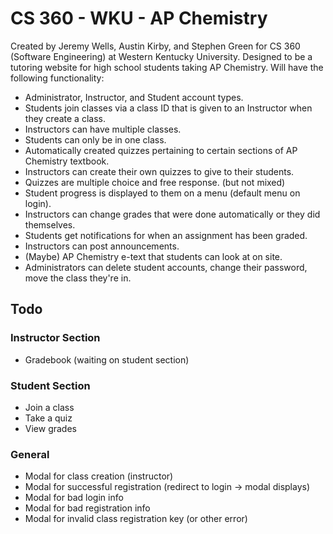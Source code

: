 # CS 360 - WKU - AP Chemistry
Created by Jeremy Wells, Austin Kirby, and Stephen Green for CS 360 (Software Engineering) at Western Kentucky University. Designed to be a tutoring website for high school students taking AP Chemistry. Will have the following functionality:
* Administrator, Instructor, and Student account types.
* Students join classes via a class ID that is given to an Instructor when they create a class.
* Instructors can have multiple classes.
* Students can only be in one class.
* Automatically created quizzes pertaining to certain sections of AP Chemistry textbook.
* Instructors can create their own quizzes to give to their students.
* Quizzes are multiple choice and free response. (but not mixed)
* Student progress is displayed to them on a menu (default menu on login).
* Instructors can change grades that were done automatically or they did themselves.
* Students get notifications for when an assignment has been graded.
* Instructors can post announcements.
* (Maybe) AP Chemistry e-text that students can look at on site.
* Administrators can delete student accounts, change their password, move the class they're in.

## Todo
### Instructor Section
* Gradebook (waiting on student section)

### Student Section
* Join a class
* Take a quiz
* View grades

### General
* Modal for class creation (instructor)
* Modal for successful registration (redirect to login -> modal displays)
* Modal for bad login info
* Modal for bad registration info
* Modal for invalid class registration key (or other error)
